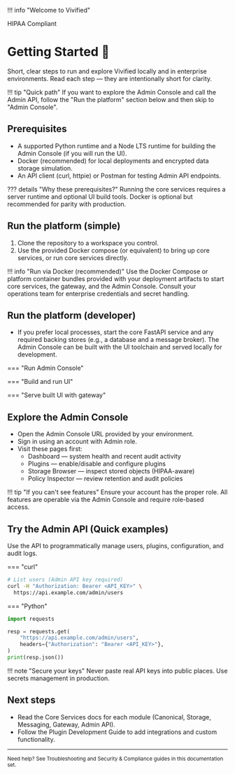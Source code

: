 !!! info "Welcome to Vivified" 
    <div class="hipaa-badge">HIPAA Compliant</div>

# Getting Started :rocket: 

Short, clear steps to run and explore Vivified locally and in enterprise environments. Read each step — they are intentionally short for clarity.

!!! tip "Quick path"
    If you want to explore the Admin Console and call the Admin API, follow the "Run the platform" section below and then skip to "Admin Console".

## Prerequisites

- A supported Python runtime and a Node LTS runtime for building the Admin Console (if you will run the UI).
- Docker (recommended) for local deployments and encrypted data storage simulation.
- An API client (curl, httpie) or Postman for testing Admin API endpoints.

??? details "Why these prerequisites?"
    Running the core services requires a server runtime and optional UI build tools. Docker is optional but recommended for parity with production.

## Run the platform (simple)

1. Clone the repository to a workspace you control.
2. Use the provided Docker compose (or equivalent) to bring up core services, or run core services directly.

!!! info "Run via Docker (recommended)"
    Use the Docker Compose or platform container bundles provided with your deployment artifacts to start core services, the gateway, and the Admin Console. Consult your operations team for enterprise credentials and secret handling.

## Run the platform (developer)

- If you prefer local processes, start the core FastAPI service and any required backing stores (e.g., a database and a message broker). The Admin Console can be built with the UI toolchain and served locally for development.

=== "Run Admin Console"

=== "Build and run UI"

=== "Serve built UI with gateway"


## Explore the Admin Console

- Open the Admin Console URL provided by your environment.
- Sign in using an account with Admin role.
- Visit these pages first:
  - Dashboard — system health and recent audit activity
  - Plugins — enable/disable and configure plugins
  - Storage Browser — inspect stored objects (HIPAA-aware)
  - Policy Inspector — review retention and audit policies

!!! tip "If you can't see features"
    Ensure your account has the proper role. All features are operable via the Admin Console and require role-based access.

## Try the Admin API (Quick examples)

Use the API to programmatically manage users, plugins, configuration, and audit logs.

=== "curl"

```bash
# List users (Admin API key required)
curl -H "Authorization: Bearer <API_KEY>" \
  https://api.example.com/admin/users
```

=== "Python"

```python
import requests

resp = requests.get(
    "https://api.example.com/admin/users",
    headers={"Authorization": "Bearer <API_KEY>"},
)
print(resp.json())
```

!!! note "Secure your keys"
    Never paste real API keys into public places. Use secrets management in production.

## Next steps

- Read the Core Services docs for each module (Canonical, Storage, Messaging, Gateway, Admin API).
- Follow the Plugin Development Guide to add integrations and custom functionality.


---

<small>Need help? See Troubleshooting and Security & Compliance guides in this documentation set.</small>
